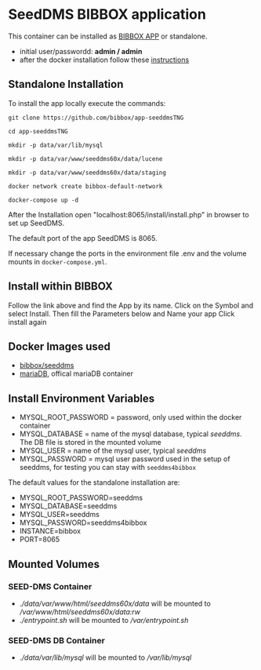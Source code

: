 # SeedDMS BIBBOX application

This container can be installed as [BIBBOX APP](http://bibbox.readthedocs.io/en/latest/admin-documentation/ "BIBBOX App Store") or standalone. 

* initial user/passwordd: **admin / admin**
* after the docker installation follow these [instructions](https://github.com/bibbox/app-seeddms/blob/master/INSTALL-APP.md)

## Standalone Installation 

To install the app locally execute the commands:

`git clone https://github.com/bibbox/app-seeddmsTNG`

`cd app-seeddmsTNG`

`mkdir -p data/var/lib/mysql`

`mkdir -p data/var/www/seeddms60x/data/lucene`

`mkdir -p data/var/www/seeddms60x/data/staging`

`docker network create bibbox-default-network`

`docker-compose up -d`

After the Installation open "localhost:8065/install/install.php" in browser to set up SeedDMS.

The default port of the app SeedDMS is 8065.

If necessary change the ports in the environment file .env and the volume mounts in `docker-compose.yml`.

## Install within BIBBOX

Follow the link above and find the App by its name. Click on the Symbol and select Install. Then fill the Parameters below and Name your app Click install again

## Docker Images used
 * [bibbox/seeddms](https://hub.docker.com/r/bibbox/seeddms/) 
 * [mariaDB](https://hub.docker.com/_/mariadb/), offical mariaDB container
 
## Install Environment Variables
  *	MYSQL_ROOT_PASSWORD = password, only used within the docker container
  * MYSQL_DATABASE = name of the mysql database, typical *seeddms*. The DB file is stored in the mounted volume
  * MYSQL_USER = name of the mysql user, typical *seeddms*
  * MYSQL_PASSWORD = mysql user password used in the setup of seeddms, for testing you can stay with `seeddms4bibbox`
  
The default values for the standalone installation are:
  * MYSQL_ROOT_PASSWORD=seeddms
  * MYSQL_DATABASE=seeddms
  * MYSQL_USER=seeddms
  * MYSQL_PASSWORD=seeddms4bibbox
  * INSTANCE=bibbox
  * PORT=8065
  
  ## Mounted Volumes
### SEED-DMS Container
* _./data/var/www/html/seeddms60x/data_ will be mounted to _/var/www/html/seeddms60x/data:rw_ 
* _./entrypoint.sh_ will be mounted to _/var/entrypoint.sh_
### SEED-DMS DB Container
* _./data/var/lib/mysql_ will be mounted to _/var/lib/mysql_ 
